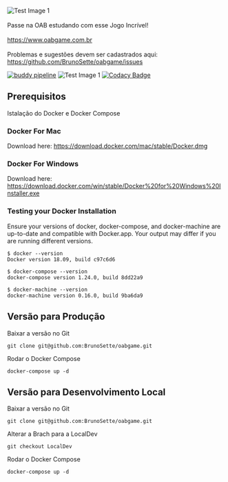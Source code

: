 ![Test Image 1](https://www.oabgame.com.br/game/img/logo.png)
<br><br>
Passe na OAB estudando com esse Jogo Incrível!
<br><br>
https://www.oabgame.com.br
<br><br>
Problemas e sugestões devem ser cadastrados aqui: https://github.com/BrunoSette/oabgame/issues

[![buddy pipeline](https://app.buddy.works/brunosette/oabgame/pipelines/pipeline/176427/badge.svg?token=3447326fa1f8563114e93ec824a4fd877ef500ad684ce4e4c7dde26d1f0d3391 "buddy pipeline")](https://app.buddy.works/brunosette/oabgame/pipelines/pipeline/176427)
![Test Image 1](https://img.shields.io/website/https/www.oabgame.com.br.svg?down_color=lightgray&down_message=Offline&style=flat-square&up_color=blue&up_message=Online)
[![Codacy Badge](https://api.codacy.com/project/badge/Grade/f78064c74c3b4e44af65c65c93482f92)](https://www.codacy.com?utm_source=github.com&amp;utm_medium=referral&amp;utm_content=BrunoSette/oabgame&amp;utm_campaign=Badge_Grade)


## Prerequisitos

Istalação do Docker e Docker Compose

### Docker For Mac

Download here: https://download.docker.com/mac/stable/Docker.dmg

### Docker For Windows

Download here: https://download.docker.com/win/stable/Docker%20for%20Windows%20Installer.exe

### Testing your Docker Installation 

Ensure your versions of docker, docker-compose, and docker-machine are up-to-date and compatible with Docker.app. Your output may differ if you are running different versions.

````
$ docker --version
Docker version 18.09, build c97c6d6

$ docker-compose --version
docker-compose version 1.24.0, build 8dd22a9

$ docker-machine --version
docker-machine version 0.16.0, build 9ba6da9
````

## Versão para Produção

Baixar a versão no Git

```git clone git@github.com:BrunoSette/oabgame.git```

Rodar o Docker Compose

```docker-compose up -d```

## Versão para Desenvolvimento Local

Baixar a versão no Git

```git clone git@github.com:BrunoSette/oabgame.git```

Alterar a Brach para a LocalDev

```git checkout LocalDev```

Rodar o Docker Compose

```docker-compose up -d```
